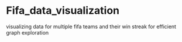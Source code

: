 # Fifa_data_visualization
visualizing data for multiple fifa teams and their win streak for efficient graph exploration
